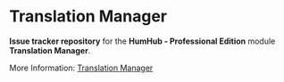 # Translation Manager

**Issue tracker repository** for the **HumHub - Professional Edition** module **Translation Manager**. 


More Information: [Translation Manager](https://www.humhub.com/en/marketplace/translation-manager/)
